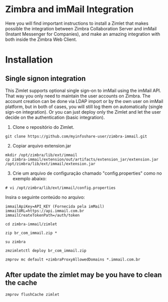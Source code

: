 # Zimbra and imMail Integration
Here you will find important instructions to install a Zimlet that makes possible the integration between Zimbra Collaboration Server and imMail (Instant Messenger for Companies), and make an amazing integration with both inside the Zimbra Web Client.

# Installation

## Single signon integration
This Zimlet supports optional single sign-on to imMail using the imMail API. That way you only need to maintain the user accounts on Zimbra. The account creation can be done via LDAP import or by the own user on imMail platform, but in both of cases, you will still log them on automatically (single sign-on integration). Or you can just deploy only the Zimlet and let the user decide on the authentication (basic integration).

1. Clone o repositório do Zimlet.
```
git clone https://github.com/myinfoshare-user/zimbra-immail.git
```
2. Copiar arquivo extension.jar
```
mkdir /opt/zimbra/lib/ext/immail
cp zimbra-immail/extension/out/artifacts/extension_jar/extension.jar /opt/zimbra/lib/ext/immail/extension.jar
```
3. Crie um arquivo de configuração chamado "config.properties" como no exemplo abaixo:
```
# vi /opt/zimbra/lib/ext/immail/config.properties
```
Insira o seguinte conteúdo no arquivo:
```
immailApiKey=API_KEY (Fornecida pela imMail)
immailURL=https://api.immail.com.br
immailCreateTokenPath=/auth/token
```

```
cd zimbra-immail/zimlet

zip br_com_immail.zip *

su zimbra

zmzimletctl deploy br_com_immail.zip

zmprov mc default +zimbraProxyAllowedDomains *.immail.com.br
```

  ## After update the zimlet may be you have to clean the cache
`
 zmprov flushCache zimlet
`
